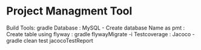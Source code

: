 # Project Managment Tool

Build Tools: gradle
Database : MySQL - Create database Name as pmt : 
Create table using flyway : gradle flywayMigrate -i
Testcoverage : Jacoco - gradle clean test jacocoTestReport
